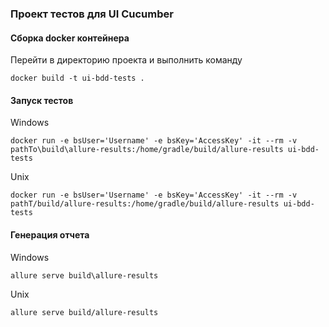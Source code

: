 ### Проект тестов для UI Cucumber

#### Сборка docker контейнера
Перейти в директорию проекта и выполнить команду

`docker build -t ui-bdd-tests .`

#### Запуск тестов
Windows

`docker run -e bsUser='Username' -e bsKey='AccessKey' -it --rm -v pathTo\build\allure-results:/home/gradle/build/allure-results ui-bdd-tests`

Unix

`docker run -e bsUser='Username' -e bsKey='AccessKey' -it --rm -v pathT/build/allure-results:/home/gradle/build/allure-results ui-bdd-tests`

#### Генерация отчета
Windows

`allure serve build\allure-results`

Unix

`allure serve build/allure-results`


